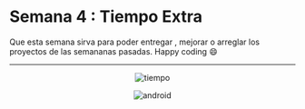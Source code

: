 # Semana 4 : Tiempo Extra

Que esta semana sirva para poder entregar , mejorar o arreglar los proyectos de las 
semananas pasadas.
Happy coding :smile:

---



<div align="center">
	
![tiempo](http://www.aguantenche.com.uy/wp-content/uploads/cambio-futbol-580x292.jpg)
	
![android](https://thumbs.gfycat.com/CircularHauntingArawana-max-1mb.gif)	
	
</div>
